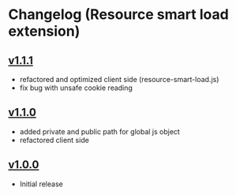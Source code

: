 # Changelog (Resource smart load extension) 

## [v1.1.1](https://github.com/IStranger/yii2-resource-smart-load/releases/tag/v1.1.1)

- refactored and optimized client side (resource-smart-load.js)
- fix bug with unsafe cookie reading

## [v1.1.0](https://github.com/IStranger/yii2-resource-smart-load/releases/tag/v1.1.0)

- added private and public path for global js object
- refactored client side

## [v1.0.0](https://github.com/IStranger/yii2-resource-smart-load/releases/tag/v1.0.0)

- Initial release